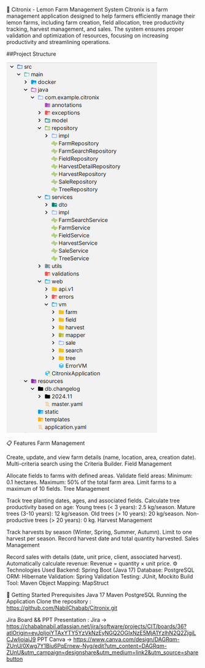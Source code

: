 🌱 Citronix - Lemon Farm Management System
Citronix is a farm management application designed to help farmers efficiently manage their lemon farms, including farm creation, field allocation, tree productivity tracking, harvest management, and sales. The system ensures proper validation and optimization of resources, focusing on increasing productivity and streamlining operations.



##Project Structure

![img.png](img.png)

📋 Features
Farm Management

Create, update, and view farm details (name, location, area, creation date).
Multi-criteria search using the Criteria Builder.
Field Management

Allocate fields to farms with defined areas.
Validate field areas:
Minimum: 0.1 hectares.
Maximum: 50% of the total farm area.
Limit farms to a maximum of 10 fields.
Tree Management

Track tree planting dates, ages, and associated fields.
Calculate tree productivity based on age:
Young trees (< 3 years): 2.5 kg/season.
Mature trees (3-10 years): 12 kg/season.
Old trees (> 10 years): 20 kg/season.
Non-productive trees (> 20 years): 0 kg.
Harvest Management

Track harvests by season (Winter, Spring, Summer, Autumn).
Limit to one harvest per season.
Record harvest date and total quantity harvested.
Sales Management

Record sales with details (date, unit price, client, associated harvest).
Automatically calculate revenue: Revenue = quantity × unit price.
⚙️ Technologies Used
Backend: Spring Boot (Java 17) Database: PostgreSQL ORM: Hibernate Validation: Spring Validation Testing: JUnit, Mockito Build Tool: Maven Object Mapping: MapStruct

🚀 Getting Started
Prerequisites
Java 17
Maven
PostgreSQL
Running the Application
Clone the repository : https://github.com/NabilChabab/Citronix.git


Jira Board && PPT Presentation :
Jira -> https://chababnabil.atlassian.net/jira/software/projects/CIT/boards/36?atlOrigin=eyJpIjoiYTAxYTY5YzVkNzEyNGQ2OGIxNzE5MjA1YzlhN2Q2ZjgiLCJwIjoiaiJ9
PPT Canva -> https://www.canva.com/design/DAGRqm-ZUnU/0Xwg7Y1Biu6PqErnew-Nyg/edit?utm_content=DAGRqm-ZUnU&utm_campaign=designshare&utm_medium=link2&utm_source=sharebutton
